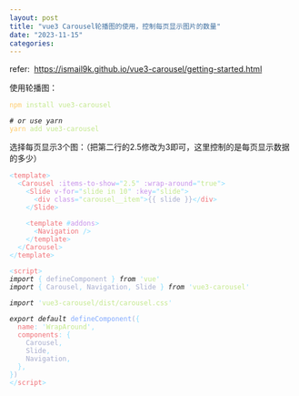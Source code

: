 ```yaml
---
layout: post
title: "vue3 Carousel轮播图的使用，控制每页显示图片的数量"
date: "2023-11-15"
categories: 
---
```

<p>refer:&nbsp; <a href="https://ismail9k.github.io/vue3-carousel/getting-started.html">https://ismail9k.github.io/vue3-carousel/getting-started.html</a></p>

<p>使用轮播图：</p>

<pre>
<code><span style="color:#ffcb6b">npm</span><span style="color:#a6accd"> </span><span style="color:#c3e88d">install</span><span style="color:#a6accd"> </span><span style="color:#c3e88d">vue3-carousel</span>

<em># or use yarn</em>
<span style="color:#ffcb6b">yarn</span><span style="color:#a6accd"> </span><span style="color:#c3e88d">add</span><span style="color:#a6accd"> </span><span style="color:#c3e88d">vue3-carousel</span></code></pre>

<p>选择每页显示3个图：（把第二行的2.5修改为3即可，这里控制的是每页显示数据的多少）</p>

<pre>
<code><span style="color:#89ddff">&lt;</span><span style="color:#f07178">template</span><span style="color:#89ddff">&gt;</span>
<span style="color:#a6accd">  </span><span style="color:#89ddff">&lt;</span><span style="color:#f07178">Carousel</span><span style="color:#89ddff"> </span><span style="color:#c792ea">:items-to-show</span><span style="color:#89ddff">=</span><span style="color:#89ddff">&quot;</span><span style="color:#c3e88d">2.5</span><span style="color:#89ddff">&quot;</span><span style="color:#89ddff"> </span><span style="color:#c792ea">:wrap-around</span><span style="color:#89ddff">=</span><span style="color:#89ddff">&quot;</span><span style="color:#c3e88d">true</span><span style="color:#89ddff">&quot;</span><span style="color:#89ddff">&gt;</span>
<span style="color:#a6accd">    </span><span style="color:#89ddff">&lt;</span><span style="color:#f07178">Slide</span><span style="color:#89ddff"> </span><span style="color:#c792ea">v-for</span><span style="color:#89ddff">=</span><span style="color:#89ddff">&quot;</span><span style="color:#c3e88d">slide in 10</span><span style="color:#89ddff">&quot;</span><span style="color:#89ddff"> </span><span style="color:#c792ea">:key</span><span style="color:#89ddff">=</span><span style="color:#89ddff">&quot;</span><span style="color:#c3e88d">slide</span><span style="color:#89ddff">&quot;</span><span style="color:#89ddff">&gt;</span>
<span style="color:#a6accd">      </span><span style="color:#89ddff">&lt;</span><span style="color:#f07178">div</span><span style="color:#89ddff"> </span><span style="color:#c792ea">class</span><span style="color:#89ddff">=</span><span style="color:#89ddff">&quot;</span><span style="color:#c3e88d">carousel__item</span><span style="color:#89ddff">&quot;</span><span style="color:#89ddff">&gt;</span><span style="color:#a6accd">{{ slide }}</span><span style="color:#89ddff">&lt;/</span><span style="color:#f07178">div</span><span style="color:#89ddff">&gt;</span>
<span style="color:#a6accd">    </span><span style="color:#89ddff">&lt;/</span><span style="color:#f07178">Slide</span><span style="color:#89ddff">&gt;</span>

<span style="color:#a6accd">    </span><span style="color:#89ddff">&lt;</span><span style="color:#f07178">template</span><span style="color:#a6accd"> </span><span style="color:#89ddff">#</span><span style="color:#c792ea">addons</span><span style="color:#89ddff">&gt;</span>
<span style="color:#a6accd">      </span><span style="color:#89ddff">&lt;</span><span style="color:#f07178">Navigation</span><span style="color:#89ddff"> /&gt;</span>
<span style="color:#a6accd">    </span><span style="color:#89ddff">&lt;/</span><span style="color:#f07178">template</span><span style="color:#89ddff">&gt;</span>
<span style="color:#a6accd">  </span><span style="color:#89ddff">&lt;/</span><span style="color:#f07178">Carousel</span><span style="color:#89ddff">&gt;</span>
<span style="color:#89ddff">&lt;/</span><span style="color:#f07178">template</span><span style="color:#89ddff">&gt;</span>

<span style="color:#89ddff">&lt;</span><span style="color:#f07178">script</span><span style="color:#89ddff">&gt;</span>
<em>import</em><span style="color:#a6accd"> </span><span style="color:#89ddff">{</span><span style="color:#f07178"> </span><span style="color:#a6accd">defineComponent</span><span style="color:#f07178"> </span><span style="color:#89ddff">}</span><span style="color:#a6accd"> </span><em>from</em><span style="color:#a6accd"> </span><span style="color:#89ddff">&#39;</span><span style="color:#c3e88d">vue</span><span style="color:#89ddff">&#39;</span>
<em>import</em><span style="color:#a6accd"> </span><span style="color:#89ddff">{</span><span style="color:#f07178"> </span><span style="color:#a6accd">Carousel</span><span style="color:#89ddff">,</span><span style="color:#f07178"> </span><span style="color:#a6accd">Navigation</span><span style="color:#89ddff">,</span><span style="color:#f07178"> </span><span style="color:#a6accd">Slide</span><span style="color:#f07178"> </span><span style="color:#89ddff">}</span><span style="color:#a6accd"> </span><em>from</em><span style="color:#a6accd"> </span><span style="color:#89ddff">&#39;</span><span style="color:#c3e88d">vue3-carousel</span><span style="color:#89ddff">&#39;</span>

<em>import</em><span style="color:#a6accd"> </span><span style="color:#89ddff">&#39;</span><span style="color:#c3e88d">vue3-carousel/dist/carousel.css</span><span style="color:#89ddff">&#39;</span>

<em>export</em><span style="color:#a6accd"> </span><em>default</em><span style="color:#a6accd"> </span><span style="color:#82aaff">defineComponent</span><span style="color:#a6accd">(</span><span style="color:#89ddff">{</span>
<span style="color:#a6accd">  </span><span style="color:#f07178">name</span><span style="color:#89ddff">:</span><span style="color:#a6accd"> </span><span style="color:#89ddff">&#39;</span><span style="color:#c3e88d">WrapAround</span><span style="color:#89ddff">&#39;</span><span style="color:#89ddff">,</span>
<span style="color:#a6accd">  </span><span style="color:#f07178">components</span><span style="color:#89ddff">:</span><span style="color:#a6accd"> </span><span style="color:#89ddff">{</span>
<span style="color:#a6accd">    Carousel</span><span style="color:#89ddff">,</span>
<span style="color:#a6accd">    Slide</span><span style="color:#89ddff">,</span>
<span style="color:#a6accd">    Navigation</span><span style="color:#89ddff">,</span>
<span style="color:#a6accd">  </span><span style="color:#89ddff">},</span>
<span style="color:#89ddff">}</span><span style="color:#a6accd">)</span>
<span style="color:#89ddff">&lt;/</span><span style="color:#f07178">script</span><span style="color:#89ddff">&gt;</span></code></pre>

